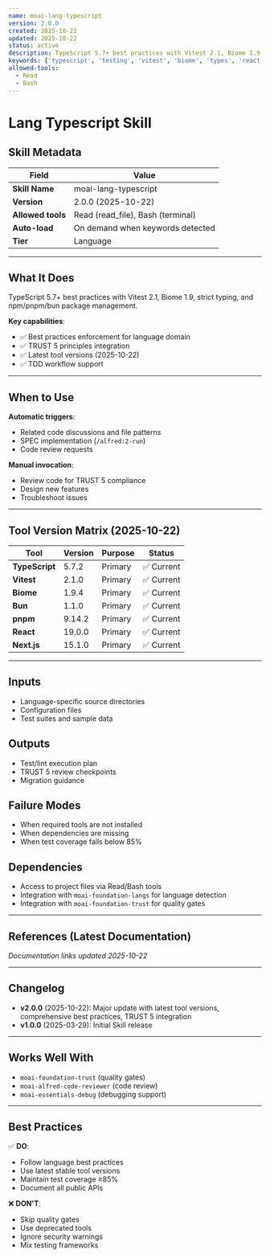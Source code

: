 ```yaml
---
name: moai-lang-typescript
version: 2.0.0
created: 2025-10-22
updated: 2025-10-22
status: active
description: TypeScript 5.7+ best practices with Vitest 2.1, Biome 1.9, strict typing, and npm/pnpm/bun package management.
keywords: ['typescript', 'testing', 'vitest', 'biome', 'types', 'react', 'nextjs']
allowed-tools:
  - Read
  - Bash
---
```


# Lang Typescript Skill

## Skill Metadata

| Field | Value |
| ----- | ----- |
| **Skill Name** | moai-lang-typescript |
| **Version** | 2.0.0 (2025-10-22) |
| **Allowed tools** | Read (read_file), Bash (terminal) |
| **Auto-load** | On demand when keywords detected |
| **Tier** | Language |

---

## What It Does

TypeScript 5.7+ best practices with Vitest 2.1, Biome 1.9, strict typing, and npm/pnpm/bun package management.

**Key capabilities**:
- ✅ Best practices enforcement for language domain
- ✅ TRUST 5 principles integration
- ✅ Latest tool versions (2025-10-22)
- ✅ TDD workflow support

---

## When to Use

**Automatic triggers**:
- Related code discussions and file patterns
- SPEC implementation (`/alfred:2-run`)
- Code review requests

**Manual invocation**:
- Review code for TRUST 5 compliance
- Design new features
- Troubleshoot issues

---

## Tool Version Matrix (2025-10-22)

| Tool | Version | Purpose | Status |
|------|---------|---------|--------|
| **TypeScript** | 5.7.2 | Primary | ✅ Current |
| **Vitest** | 2.1.0 | Primary | ✅ Current |
| **Biome** | 1.9.4 | Primary | ✅ Current |
| **Bun** | 1.1.0 | Primary | ✅ Current |
| **pnpm** | 9.14.2 | Primary | ✅ Current |
| **React** | 19.0.0 | Primary | ✅ Current |
| **Next.js** | 15.1.0 | Primary | ✅ Current |

---

## Inputs

- Language-specific source directories
- Configuration files
- Test suites and sample data

## Outputs

- Test/lint execution plan
- TRUST 5 review checkpoints
- Migration guidance

## Failure Modes

- When required tools are not installed
- When dependencies are missing
- When test coverage falls below 85%

## Dependencies

- Access to project files via Read/Bash tools
- Integration with `moai-foundation-langs` for language detection
- Integration with `moai-foundation-trust` for quality gates

---

## References (Latest Documentation)

_Documentation links updated 2025-10-22_

---

## Changelog

- **v2.0.0** (2025-10-22): Major update with latest tool versions, comprehensive best practices, TRUST 5 integration
- **v1.0.0** (2025-03-29): Initial Skill release

---

## Works Well With

- `moai-foundation-trust` (quality gates)
- `moai-alfred-code-reviewer` (code review)
- `moai-essentials-debug` (debugging support)

---

## Best Practices

✅ **DO**:
- Follow language best practices
- Use latest stable tool versions
- Maintain test coverage ≥85%
- Document all public APIs

❌ **DON'T**:
- Skip quality gates
- Use deprecated tools
- Ignore security warnings
- Mix testing frameworks

